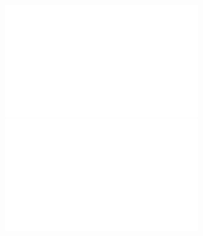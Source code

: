 <div align="center">
 
![](https://raw.githubusercontent.com/pasca/github-stats/master/generated/overview.svg)
![](https://github.com/pasca/github-stats/blob/master/generated/languages.svg)

</div>
